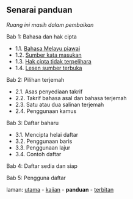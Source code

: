 ---
---

## Senarai panduan

*Ruang ini masih dalam pembaikan*

Bab 1: Bahasa dan hak cipta

* 1.1. [Bahasa Melayu piawai][211]
* 1.2. [Sumber kata masukan][212]
* 1.3. [Hak cipta tidak terpelihara][213]
* 1.4. [Lesen sumber terbuka][214]

Bab 2: Pilihan terjemah

* 2.1. Asas penyediaan takrif
* 2.2. Takrif bahasa asal dan bahasa terjemah
* 2.3. Satu atau dua salinan terjemah
* 2.4. Penggunaan kamus

Bab 3: Daftar baharu

* 3.1. Mencipta helai daftar
* 3.2. Penggunaan baris
* 3.3. Penggunaan lajur
* 3.4. Contoh daftar

Bab 4: Daftar sedia dan siap

Bab 5: Pengguna daftar

laman: [utama][0] - [kajian][1] - **panduan** - [terbitan][3]

  [0]: ../index.md
  [1]: ../kajian/index.md
  [3]: ../terbitan/index.md
  [211]: fasal/piawai.md
  [212]: fasal/sumber.md
  [213]: fasal/hak-cipta.md
  [214]: fasal/lesen.md

